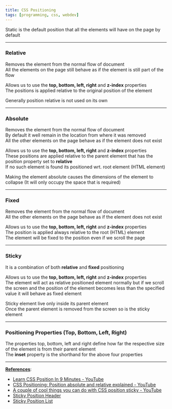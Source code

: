 ```yaml
---
title: CSS Positioning
tags: [programming, css, webdev]
---
```


Static is the default position that all the elements will have on the page by default

---

### Relative

Removes the element from the normal flow of document  
All the elements on the page still behave as if the element is still part of the flow

Allows us to use the **top, bottom, left, right** and **z-index** properties  
The positions is applied relative to the original position of the element

Generally position relative is not used on its own

---

### Absolute

Removes the element from the normal flow of document  
By default it well remain in the location from where it was removed  
All the other elements on the page behave as if the element does not exist

Allows us to use the **top, bottom, left, right** and **z-index** properties  
These positions are applied relative to the parent element that has the position property set to **relative**  
If no such element is found its positioned wrt. root element (HTML element)

Making the element absolute causes the dimensions of the element to collapse (It will only occupy the space that is required)

---

### Fixed

Removes the element from the normal flow of document  
All the other elements on the page behave as if the element does not exist

Allows us to use the **top, bottom, left, right** and **z-index** properties  
The position is applied always relative to the root (HTML) element  
The element will be fixed to the position even if we scroll the page

---

### Sticky

It is a combination of both **relative** and **fixed** positioning

Allows us to use the **top, bottom, left, right** and **z-index** properties  
The element will act as relative positioned element normally but if we scroll the screen and the position of the element becomes less than the specified value it will behave as fixed element

Sticky element live only inside its parent element  
Once the parent element is removed from the screen so is the sticky element

---

### Positioning Properties (Top, Bottom, Left, Right)

The properties top, bottom, left and right define how far the respective size of the element is from their parent element  
The **inset** property is the shorthand for the above four properties

---

**<u>References</u>**:

* [Learn CSS Position In 9 Minutes - YouTube](https://www.youtube.com/watch?v=jx5jmI0UlXU)
* [CSS Positioning: Position absolute and relative explained - YouTube](https://www.youtube.com/watch?v=P6UgYq3J3Qs)
* [A couple of cool things you can do with CSS position sticky - YouTube](https://www.youtube.com/watch?v=8TyoihVGErI)
* [Sticky Position Header](https://codepen.io/WebDevSimplified/pen/wYmEPz)
* [Sticky Position List](https://codepen.io/WebDevSimplified/pen/pxLOVp)